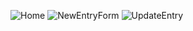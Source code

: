 ![Home](https://github.com/user-attachments/assets/0d275d6b-d896-4741-91f7-672aeb7ea47c)
![NewEntryForm](https://github.com/user-attachments/assets/b46f185b-4618-4af6-98f2-37082a2360f1)
![UpdateEntry](https://github.com/user-attachments/assets/14f9f970-855e-49cc-9cc6-4ff4ca09bea0)
